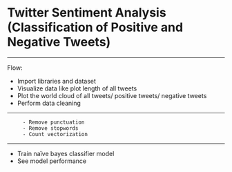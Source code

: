 # Twitter Sentiment Analysis (Classification of Positive and Negative Tweets)

---

Flow:
-	Import libraries and dataset
-	Visualize data like plot length of all tweets
-	Plot the world cloud of all tweets/ positive tweets/ negative tweets
-	Perform data cleaning
---
         - Remove punctuation
         - Remove stopwords 
         - Count vectorization 
         
---
-	Train naïve bayes classifier model
-	See model performance

